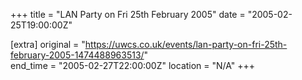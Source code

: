 +++
title = "LAN Party on Fri 25th February 2005"
date = "2005-02-25T19:00:00Z"

[extra]
original = "https://uwcs.co.uk/events/lan-party-on-fri-25th-february-2005-1474488963513/"    
end_time = "2005-02-27T22:00:00Z"
location = "N/A"
+++



